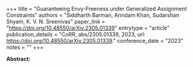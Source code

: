 +++
title = "Guaranteeing Envy-Freeness under Generalized Assignment Constraints"
authors = "Siddharth Barman, Arindam Khan, Sudarshan Shyam, K. V. N. Sreenivas"
paper_link = "https://doi.org/10.48550/arXiv.2305.01339"
entrytype = "article"
publication_details = "CoRR, abs/2305.01339, 2023, url: <a href='https://doi.org/10.48550/arXiv.2305.01339' target='_blank'>https://doi.org/10.48550/arXiv.2305.01339</a>."
conference_date = "2023"
notes = ""
+++

<b>Abstract:</b>
